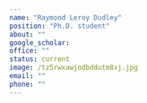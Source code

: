 ```yaml
---
name: "Raymond Leroy Dudley"
position: "Ph.D. student"
about: ""
google_scholar: 
office: ""
status: current
image: /tz5rwxawjodbddutm8xj.jpg
email: ""
phone: ""
---
```

